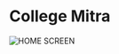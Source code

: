 # College Mitra
![HOME SCREEN](https://github.com/kshtiijsu/college_life_hackdunhack/blob/master/img/1.PNG)
